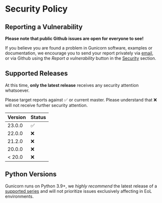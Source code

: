 # Security Policy

## Reporting a Vulnerability

**Please note that public Github issues are open for everyone to see!**

If you believe you are found a problem in Gunicorn software, examples or documentation, we encourage you to send your
 report privately via [email](mailto:security@gunicorn.org?subject=Security%20issue%20in%20Gunicorn), or via Github
 using the *Report a vulnerability* button in the [Security](https://github.com/benoitc/gunicorn/security) section.

## Supported Releases

At this time, **only the latest release** receives any security attention whatsoever.

Please target reports against :white_check_mark: or current master. Please understand that :x: will
 not receive further security attention.

| Version | Status          |
| ------- | ------------------ |
| 23.0.0  | :white_check_mark: |
| 22.0.0  | :x: |
| 21.2.0  | :x: |
| 20.0.0  | :x: |
| < 20.0  | :x: |

## Python Versions

Gunicorn runs on Python 3.9+, we *highly recommend* the latest release of a
[supported series](https://devguide.python.org/versions/) and will not prioritize issues exclusively 
affecting in EoL environments.

